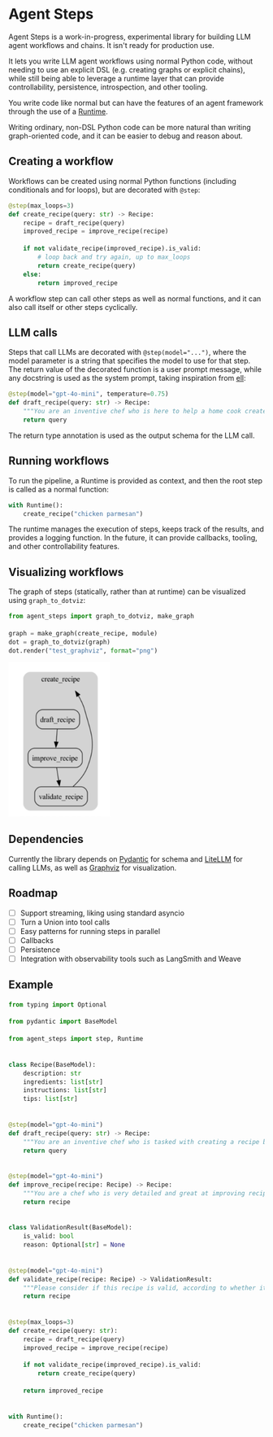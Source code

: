 # Agent Steps

Agent Steps is a work-in-progress, experimental library for building LLM agent workflows and chains. It isn't ready for production use.

It lets you write LLM agent workflows using normal Python code, without needing to use an explicit DSL (e.g. creating graphs or explicit chains), while still being able to leverage a runtime layer that can provide controllability, persistence, introspection, and other tooling.

You write code like normal but can have the features of an agent framework through the use of a [Runtime](#running-workflows).

Writing ordinary, non-DSL Python code can be more natural than writing graph-oriented code, and it can be easier to debug and reason about.

## Creating a workflow

Workflows can be created using normal Python functions (including conditionals and for loops), but are decorated with `@step`:

```python
@step(max_loops=3)
def create_recipe(query: str) -> Recipe:
    recipe = draft_recipe(query)
    improved_recipe = improve_recipe(recipe)

    if not validate_recipe(improved_recipe).is_valid:
        # loop back and try again, up to max_loops
        return create_recipe(query)
    else:
        return improved_recipe
```

A workflow step can call other steps as well as normal functions, and it can also call itself or other steps cyclically.

## LLM calls

Steps that call LLMs are decorated with `@step(model="...")`, where the model parameter is a string that specifies the model to use for that step. The return value of the decorated function is a user prompt message, while any docstring is used as the system prompt, taking inspiration from [ell](https://github.com/MadcowD/ell):

```python
@step(model="gpt-4o-mini", temperature=0.75)
def draft_recipe(query: str) -> Recipe:
    """You are an inventive chef who is here to help a home cook create a recipe based on a query"""
    return query
```

The return type annotation is used as the output schema for the LLM call.

## Running workflows

To run the pipeline, a Runtime is provided as context, and then the root step is called as a normal function:

```python
with Runtime():
    create_recipe("chicken parmesan")
```

The runtime manages the execution of steps, keeps track of the results, and provides a logging function. In the future, it can provide callbacks, tooling, and other controllability features.

## Visualizing workflows

The graph of steps (statically, rather than at runtime) can be visualized using `graph_to_dotviz`:

```python
from agent_steps import graph_to_dotviz, make_graph

graph = make_graph(create_recipe, module)
dot = graph_to_dotviz(graph)
dot.render("test_graphviz", format="png")
```

 <img src="./assets/example-graph.png" alt="Example graph" width="200px">

## Dependencies

Currently the library depends on [Pydantic](https://docs.pydantic.dev/latest/) for schema and [LiteLLM](https://docs.litellm.ai/) for calling LLMs, as well as [Graphviz](https://graphviz.org/) for visualization.

## Roadmap

- [ ] Support streaming, liking using standard asyncio
- [ ] Turn a Union into tool calls
- [ ] Easy patterns for running steps in parallel
- [ ] Callbacks
- [ ] Persistence
- [ ] Integration with observability tools such as LangSmith and Weave

## Example

```python
from typing import Optional

from pydantic import BaseModel

from agent_steps import step, Runtime


class Recipe(BaseModel):
    description: str
    ingredients: list[str]
    instructions: list[str]
    tips: list[str]


@step(model="gpt-4o-mini")
def draft_recipe(query: str) -> Recipe:
    """You are an inventive chef who is tasked with creating a recipe based on a query"""
    return query


@step(model="gpt-4o-mini")
def improve_recipe(recipe: Recipe) -> Recipe:
    """You are a chef who is very detailed and great at improving recipes. Please return an improved version of the recipe"""
    return recipe


class ValidationResult(BaseModel):
    is_valid: bool
    reason: Optional[str] = None


@step(model="gpt-4o-mini")
def validate_recipe(recipe: Recipe) -> ValidationResult:
    """Please consider if this recipe is valid, according to whether it would be easy for a home cook to follow"""
    return recipe


@step(max_loops=3)
def create_recipe(query: str):
    recipe = draft_recipe(query)
    improved_recipe = improve_recipe(recipe)

    if not validate_recipe(improved_recipe).is_valid:
        return create_recipe(query)

    return improved_recipe


with Runtime():
    create_recipe("chicken parmesan")
```
